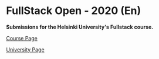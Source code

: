# FullStack Open - 2020 (En)

**Submissions for the Helsinki University's Fullstack course.**

[Course Page](https://fullstackopen.com)

[University Page](https://studies.cs.helsinki.fi/fullstackopen2020)
